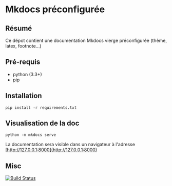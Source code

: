 # Mkdocs préconfigurée

## Résumé

Ce dépot contient une documentation Mkdocs vierge préconfigurée (thème, latex, footnote...)

## Pré-requis

- python (3.3+)
- [pip](https://pypi.org/)

## Installation

```
pip install -r requirements.txt
```

## Visualisation de la doc

```
python -m mkdocs serve
```

La documentation sera visible dans un navigateur à l'adresse
[http://127.0.0.1:8000](http://127.0.0.1:8000)

## Misc

[![Build Status](http://192.168.0.21:3001/api/badges/kevin/madoc/status.svg)](http://192.168.0.21:3001/kevin/madoc)
